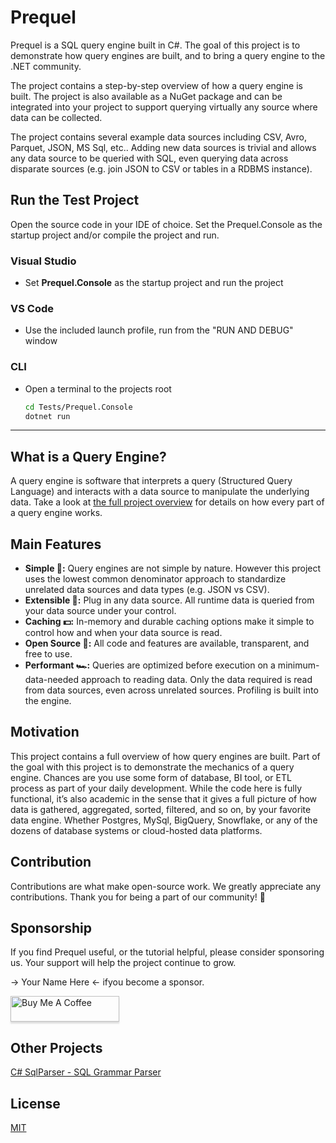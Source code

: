 # Prequel

Prequel is a SQL query engine built in C#.  The goal of this project is to demonstrate how query engines are built, and to bring a query engine to the .NET community.

The project contains a step-by-step overview of how a query engine is built.  The project is also available as a NuGet package and can be integrated into your project to support querying virtually any source where data can be collected. 

The project contains several example data sources including CSV, Avro, Parquet, JSON, MS Sql, etc..  Adding new data sources is trivial and allows any data source to be queried with SQL, even querying data across disparate sources (e.g. join JSON to CSV or tables in a RDBMS instance).

## Run the Test Project
Open the source code in your IDE of choice.  Set the Prequel.Console as the startup project and/or compile the project and run.  

### Visual Studio
- Set **Prequel.Console** as the startup project and run the project

### VS Code
- Use the included launch profile, run from the "RUN AND DEBUG" window

### CLI
- Open a terminal to the projects root

    ```bash
    cd Tests/Prequel.Console
    dotnet run
    ```
 
---

## What is a Query Engine?
A query engine is software that interprets a query (Structured Query Language) and interacts with a data source to manipulate the underlying data.  Take a look at [the full project overview](/docs/index.md) for details on how every part of a query engine works.


## Main Features

- **Simple 🤲:** Query engines are not simple by nature.  However this project uses the lowest common denominator approach to standardize unrelated data sources and data types (e.g. JSON vs CSV).
- **Extensible 🧩:** Plug in any data source.  All runtime data is queried from your data source under your control.
- **Caching 💵:** In-memory and durable caching options make it simple to control how and when your data source is read.
- **Open Source 📖:** All code and features are available, transparent, and free to use.
- **Performant 🏎️:** Queries are optimized before execution on a minimum-data-needed approach to reading data.  Only the data required is read from data sources, even across unrelated sources.  Profiling is built into the engine.


## Motivation
This project contains a full overview of how query engines are built.  Part of the goal with this project is to demonstrate the mechanics of a query engine.  Chances are you use some form of database, BI tool, or ETL process as part of your daily development.  While the code here is fully functional, it’s also academic in the sense that it gives a full picture of how data is gathered, aggregated, sorted, filtered, and so on, by your favorite data engine.  Whether Postgres, MySql, BigQuery, Snowflake, or any of the dozens of database systems or cloud-hosted data platforms.

## Contribution
Contributions are what make open-source work.  We greatly appreciate any contributions.  Thank you for being a part of our community! 🥰

## Sponsorship
If you find Prequel useful, or the tutorial helpful, please consider sponsoring us.  Your support will help the project continue to grow.

→ Your Name Here ← ifyou become a sponsor.


<a href="https://buymeacoffee.com/tylerbrinks" target="_blank"><img src="https://www.buymeacoffee.com/assets/img/custom_images/orange_img.png" alt="Buy Me A Coffee" style="height: 41px !important;width: 174px !important;box-shadow: 0px 3px 2px 0px rgba(190, 190, 190, 0.5) !important;" ></a>

## Other Projects
[C# SqlParser - SQL Grammar Parser](https://github.com/TylerBrinks/SqlParser-cs)

## License
[MIT](https://github.com/mingrammer/diagrams/blob/master/LICENSE)